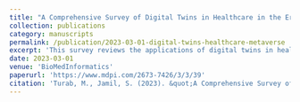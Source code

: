 ```yaml
---
title: "A Comprehensive Survey of Digital Twins in Healthcare in the Era of Metaverse"
collection: publications
category: manuscripts
permalink: /publication/2023-03-01-digital-twins-healthcare-metaverse
excerpt: 'This survey reviews the applications of digital twins in healthcare within the context of the metaverse.'
date: 2023-03-01
venue: 'BioMedInformatics'
paperurl: 'https://www.mdpi.com/2673-7426/3/3/39'
citation: 'Turab, M., Jamil, S. (2023). &quot;A Comprehensive Survey of Digital Twins in Healthcare in the Era of Metaverse.&quot; <i>BioMedInformatics</i>.'
---
```


